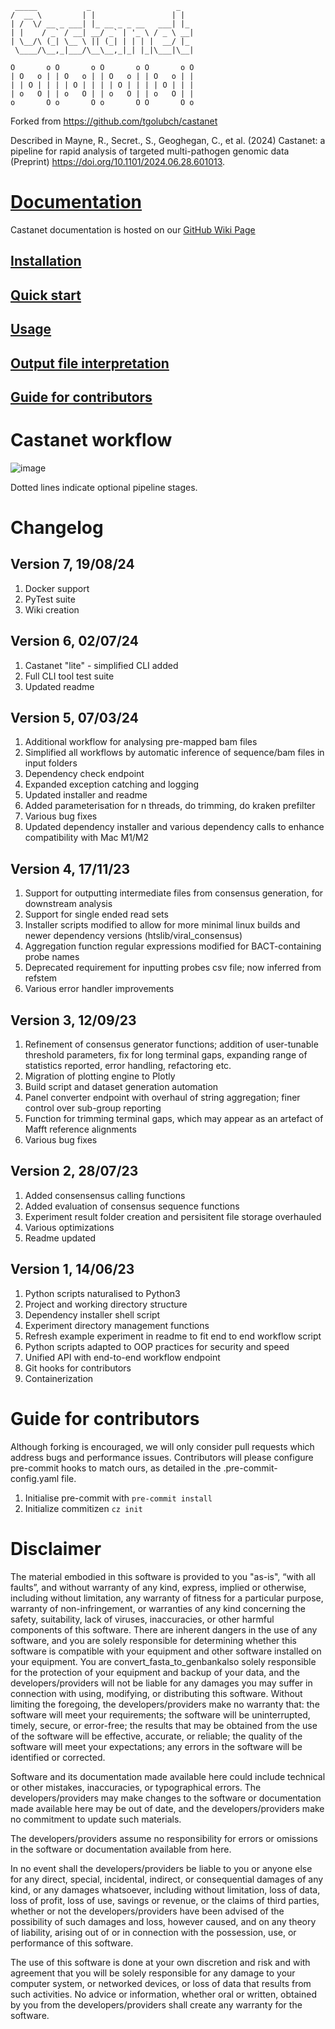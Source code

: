 ```
 _____           _                   _
/  __ \         | |                 | |
| /  \/ __ _ ___| |_ __ _ _ __   ___| |_
| |    / _` / __| __/ _` | '_ \ / _ \ __|
| \__/\ (_| \__ \ || (_| | | | |  __/ |_
 \____/\__,_|___/\__\__,_|_| |_|\___|\__|

O       o O       o O       o O       o O
| O   o | | O   o | | O   o | | O   o | |
| | O | | | | O | | | | O | | | | O | | |
| o   O | | o   O | | o   O | | o   O | |
o       O o       O o       O O       O o
```

Forked from https://github.com/tgolubch/castanet

Described in Mayne, R., Secret., S., Geoghegan, C., et al. (2024) Castanet: a pipeline for rapid analysis of targeted multi-pathogen genomic data (Preprint) https://doi.org/10.1101/2024.06.28.601013.

# [Documentation](https://github.com/MultipathogenGenomics/castanet/wiki)
Castanet documentation is hosted on our [GitHub Wiki Page](https://github.com/MultipathogenGenomics/castanet/wiki)
[<h2>Installation</h2>](https://github.com/MultipathogenGenomics/castanet/wiki/Installation)
[<h2>Quick start</h2>](https://github.com/MultipathogenGenomics/castanet/wiki/Quickstart)
[<h2>Usage</h2>](https://github.com/MultipathogenGenomics/castanet/wiki/Usage)
[<h2>Output file interpretation</h2>](https://github.com/MultipathogenGenomics/castanet/wiki/Output)
[<h2>Guide for contributors</h2>](https://github.com/MultipathogenGenomics/castanet/wiki/Contributors)


# Castanet workflow
![image](./docs/castanet_flowchart_final.drawio.png)

Dotted lines indicate optional pipeline stages.

# Changelog
## Version 7, 19/08/24
1. Docker support
1. PyTest suite
1. Wiki creation

## Version 6, 02/07/24
1. Castanet "lite" - simplified CLI added
1. Full CLI tool test suite
1. Updated readme

## Version 5, 07/03/24
1. Additional workflow for analysing pre-mapped bam files
1. Simplified all workflows by automatic inference of sequence/bam files in input folders
1. Dependency check endpoint
1. Expanded exception catching and logging
1. Updated installer and readme
1. Added parameterisation for n threads, do trimming, do kraken prefilter
1. Various bug fixes
1. Updated dependency installer and various dependency calls to enhance compatibility with Mac M1/M2

## Version 4, 17/11/23
1. Support for outputting intermediate files from consensus generation, for downstream analysis
1. Support for single ended read sets
1. Installer scripts modified to allow for more minimal linux builds and newer dependency versions (htslib/viral_consensus)
1. Aggregation function regular expressions modified for BACT-containing probe names
1. Deprecated requirement for inputting probes csv file; now inferred from refstem
1. Various error handler improvements

## Version 3, 12/09/23
1. Refinement of consensus generator functions; addition of user-tunable threshold parameters, fix for long terminal gaps, expanding range of statistics reported, error handling, refactoring etc.
1. Migration of plotting engine to Plotly
1. Build script and dataset generation automation
1. Panel converter endpoint with overhaul of string aggregation; finer control over sub-group reporting
1. Function for trimming terminal gaps, which may appear as an artefact of Mafft reference alignments
1. Various bug fixes

## Version 2, 28/07/23
1. Added consensensus calling functions
1. Added evaluation of consensus sequence functions
1. Experiment result folder creation and persisitent file storage overhauled
1. Various optimizations
1. Readme updated

## Version 1, 14/06/23
1. Python scripts naturalised to Python3
1. Project and working directory structure
1. Dependency installer shell script
1. Experiment directory management functions
1. Refresh example experiment in readme to fit end to end workflow script
1. Python scripts adapted to OOP practices for security and speed
1. Unified API with end-to-end workflow endpoint
1. Git hooks for contributors
1. Containerization

# Guide for contributors

Although forking is encouraged, we will only consider pull requests which address bugs and performance issues. Contributors will please configure pre-commit hooks to match ours, as detailed in the .pre-commit-config.yaml file.

1. Initialise pre-commit with ```pre-commit install```
1. Initialize commitizen ```cz init```

# Disclaimer
The material embodied in this software is provided to you "as-is", “with all faults”, and without warranty of any kind, express, implied or otherwise, including without limitation, any warranty of fitness for a particular purpose, warranty of non-infringement, or warranties of any kind concerning the safety, suitability, lack of viruses, inaccuracies, or other harmful components of this software. There are inherent dangers in the use of any software, and you are solely responsible for determining whether this software is compatible with your equipment and other software installed on your equipment. You are convert_fasta_to_genbankalso solely responsible for the protection of your equipment and backup of your data, and the developers/providers will not be liable for any damages you may suffer in connection with using, modifying, or distributing this software. Without limiting the foregoing, the developers/providers make no warranty that: the software will meet your requirements; the software will be uninterrupted, timely, secure, or error-free; the results that may be obtained from the use of the software will be effective, accurate, or reliable; the quality of the software will meet your expectations; any errors in the software will be identified or corrected.

Software and its documentation made available here could include technical or other mistakes, inaccuracies, or typographical errors. The developers/providers may make changes to the software or documentation made available here may be out of date, and the developers/providers make no commitment to update such materials.

The developers/providers assume no responsibility for errors or omissions in the software or documentation available from here.

In no event shall the developers/providers be liable to you or anyone else for any direct, special, incidental, indirect, or consequential damages of any kind, or any damages whatsoever, including without limitation, loss of data, loss of profit, loss of use, savings or revenue, or the claims of third parties, whether or not the developers/providers have been advised of the possibility of such damages and loss, however caused, and on any theory of liability, arising out of or in connection with the possession, use, or performance of this software.

The use of this software is done at your own discretion and risk and with agreement that you will be solely responsible for any damage to your computer system, or networked devices, or loss of data that results from such activities. No advice or information, whether oral or written, obtained by you from the developers/providers shall create any warranty for the software.
